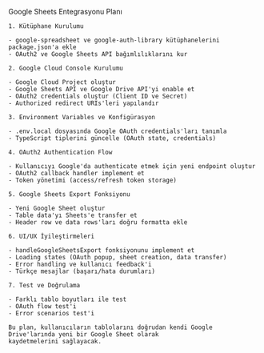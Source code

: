 Google Sheets Entegrasyonu Planı

    1. Kütüphane Kurulumu

    - google-spreadsheet ve google-auth-library kütüphanelerini package.json'a ekle
    - OAuth2 ve Google Sheets API bağımlılıklarını kur

    2. Google Cloud Console Kurulumu

    - Google Cloud Project oluştur
    - Google Sheets API ve Google Drive API'yi enable et
    - OAuth2 credentials oluştur (Client ID ve Secret)
    - Authorized redirect URIs'leri yapılandır

    3. Environment Variables ve Konfigürasyon

    - .env.local dosyasında Google OAuth credentials'ları tanımla
    - TypeScript tiplerini güncelle (OAuth state, credentials)

    4. OAuth2 Authentication Flow

    - Kullanıcıyı Google'da authenticate etmek için yeni endpoint oluştur
    - OAuth2 callback handler implement et
    - Token yönetimi (access/refresh token storage)

    5. Google Sheets Export Fonksiyonu

    - Yeni Google Sheet oluştur
    - Table data'yı Sheets'e transfer et
    - Header row ve data rows'ları doğru formatta ekle

    6. UI/UX İyileştirmeleri

    - handleGoogleSheetsExport fonksiyonunu implement et
    - Loading states (OAuth popup, sheet creation, data transfer)
    - Error handling ve kullanıcı feedback'i
    - Türkçe mesajlar (başarı/hata durumları)

    7. Test ve Doğrulama

    - Farklı tablo boyutları ile test
    - OAuth flow test'i
    - Error scenarios test'i

    Bu plan, kullanıcıların tablolarını doğrudan kendi Google Drive'larında yeni bir Google Sheet olarak
    kaydetmelerini sağlayacak.
